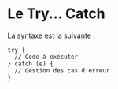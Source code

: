 # Le Try... Catch

La syntaxe est la suivante :

```
try {
  // Code à exécuter
} catch (e) {
  // Gestion des cas d'erreur
}
```
